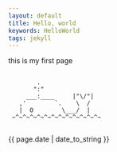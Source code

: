 ```yaml
---
layout: default
title: Hello, world
keywords: HelloWorld
tags: jekyll
---
```

<p> this is my first page </p>


```

        .
       ":"
     ___:____     |"\/"|
   ,'        `.    \  /
   |  O        \___/  |
 ~^~^~^~^~^~^~^~^~^~^~^~^~


```


<p>{{ page.date | date_to_string }}</p>
